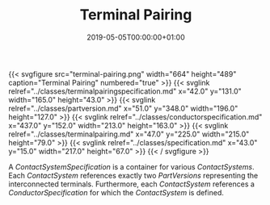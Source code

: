 ﻿---
title: Terminal Pairing
toc: false
type: specs
date: "2019-05-05T00:00:00+01:00"
draft: false
menu:
  vec120:
    identifier: description-of-components/terminal-pairing    
    parent: description-of-components
    weight: 1003018 

# Prev/next pager order (if `docs_section_pager` enabled in `params.toml`)
weight: 1003018
---
{{< svgfigure src="terminal-pairing.png" width="664" height="489" caption="Terminal Pairing" numbered="true" >}}
  {{< svglink relref="../classes/terminalpairingspecification.md" x="42.0" y="131.0" width="165.0" height="43.0" >}}
  {{< svglink relref="../classes/partversion.md" x="51.0" y="348.0" width="196.0" height="127.0" >}}
  {{< svglink relref="../classes/conductorspecification.md" x="437.0" y="152.0" width="213.0" height="163.0" >}}
  {{< svglink relref="../classes/terminalpairing.md" x="47.0" y="225.0" width="215.0" height="79.0" >}}
  {{< svglink relref="../classes/specification.md" x="43.0" y="15.0" width="217.0" height="67.0" >}}
{{< / svgfigure >}}
<html>   <head>     </head>   <body>     <p> A <i>ContactSystemSpecification</i> is a container for various <i>ContactSystems</i>. Each <i>ContactSystem</i> references exactly two <i>PartVersions</i> representing the interconnected terminals. Furthermore, each <i>ContactSystem</i> references a <i>ConductorSpecification</i> for which the <i>ContactSystem</i> is defined.      </p>    </body> </html> 

